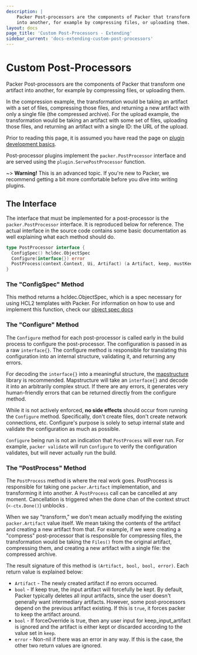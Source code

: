```yaml
---
description: |
    Packer Post-processors are the components of Packer that transform one artifact
    into another, for example by compressing files, or uploading them.
layout: docs
page_title: 'Custom Post-Processors - Extending'
sidebar_current: 'docs-extending-custom-post-processors'
---
```


# Custom Post-Processors

Packer Post-processors are the components of Packer that transform one artifact
into another, for example by compressing files, or uploading them.

In the compression example, the transformation would be taking an artifact with
a set of files, compressing those files, and returning a new artifact with only
a single file (the compressed archive). For the upload example, the
transformation would be taking an artifact with some set of files, uploading
those files, and returning an artifact with a single ID: the URL of the upload.

Prior to reading this page, it is assumed you have read the page on [plugin
development basics](/docs/extending/plugins.html).

Post-processor plugins implement the `packer.PostProcessor` interface and are
served using the `plugin.ServePostProcessor` function.

\~&gt; **Warning!** This is an advanced topic. If you're new to Packer, we
recommend getting a bit more comfortable before you dive into writing plugins.

## The Interface

The interface that must be implemented for a post-processor is the
`packer.PostProcessor` interface. It is reproduced below for reference. The
actual interface in the source code contains some basic documentation as well
explaining what each method should do.

``` go
type PostProcessor interface {
  ConfigSpec() hcldec.ObjectSpec
  Configure(interface{}) error
  PostProcess(context.Context, Ui, Artifact) (a Artifact, keep, mustKeep bool, err error)
}
```

### The "ConfigSpec" Method

This method returns a hcldec.ObjectSpec, which is a spec necessary for using
HCL2 templates with Packer. For information on how to use and implement this
function, check our
[object spec docs](https://www.packer.io/guides/hcl/component-object-spec)

### The "Configure" Method

The `Configure` method for each post-processor is called early in the build
process to configure the post-processor. The configuration is passed in as a
raw `interface{}`. The configure method is responsible for translating this
configuration into an internal structure, validating it, and returning any
errors.

For decoding the `interface{}` into a meaningful structure, the
[mapstructure](https://github.com/mitchellh/mapstructure) library is
recommended. Mapstructure will take an `interface{}` and decode it into an
arbitrarily complex struct. If there are any errors, it generates very
human-friendly errors that can be returned directly from the configure method.

While it is not actively enforced, **no side effects** should occur from
running the `Configure` method. Specifically, don't create files, don't create
network connections, etc. Configure's purpose is solely to setup internal state
and validate the configuration as much as possible.

`Configure` being run is not an indication that `PostProcess` will ever run.
For example, `packer validate` will run `Configure` to verify the configuration
validates, but will never actually run the build.

### The "PostProcess" Method

The `PostProcess` method is where the real work goes. PostProcess is
responsible for taking one `packer.Artifact` implementation, and transforming
it into another.
A `PostProcess` call can be cancelled at any moment. Cancellation is triggered
when the done chan of the context struct (`<-ctx.Done()`) unblocks .

When we say "transform," we don't mean actually modifying the existing
`packer.Artifact` value itself. We mean taking the contents of the artifact and
creating a new artifact from that. For example, if we were creating a
"compress" post-processor that is responsible for compressing files, the
transformation would be taking the `Files()` from the original artifact,
compressing them, and creating a new artifact with a single file: the
compressed archive.

The result signature of this method is `(Artifact, bool, bool, error)`. Each
return value is explained below:

-   `Artifact` - The newly created artifact if no errors occurred.
-   `bool` - If keep true, the input artifact will forcefully be kept. By default,
    Packer typically deletes all input artifacts, since the user doesn't
    generally want intermediary artifacts. However, some post-processors depend
    on the previous artifact existing. If this is `true`, it forces packer to
    keep the artifact around.
-   `bool` - If forceOverride is true, then any user input for
    keep_input_artifact is ignored and the artifact is either kept or discarded
    according to the value set in `keep`.
-   `error` - Non-nil if there was an error in any way. If this is the case,
    the other two return values are ignored.
